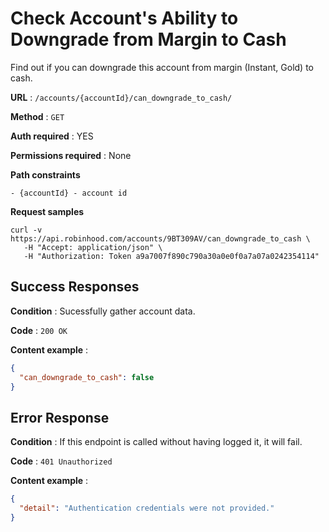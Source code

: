# Check Account's Ability to Downgrade from Margin to Cash

Find out if you can downgrade this account from margin (Instant, Gold) to cash.

**URL** : `/accounts/{accountId}/can_downgrade_to_cash/`

**Method** : `GET`

**Auth required** : YES

**Permissions required** : None

**Path constraints**

    - {accountId} - account id

**Request samples**

```
curl -v https://api.robinhood.com/accounts/9BT309AV/can_downgrade_to_cash \
   -H "Accept: application/json" \
   -H "Authorization: Token a9a7007f890c790a30a0e0f0a7a07a0242354114"
```

## Success Responses

**Condition** : Sucessfully gather account data.

**Code** : `200 OK`

**Content example** :

```json
{
  "can_downgrade_to_cash": false
}
```

## Error Response

**Condition** : If this endpoint is called without having logged it, it will fail.

**Code** : `401 Unauthorized`

**Content example** :

```json
{
  "detail": "Authentication credentials were not provided."
}
```
